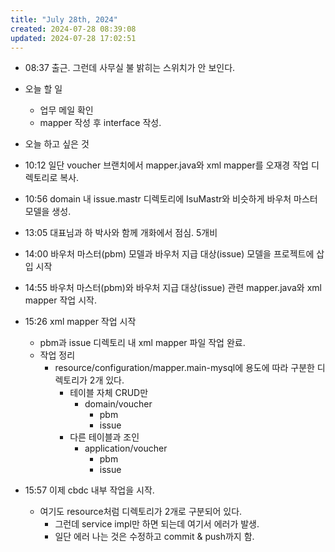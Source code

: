 ```yaml
---
title: "July 28th, 2024"
created: 2024-07-28 08:39:08
updated: 2024-07-28 17:02:51
---
```

  * 08:37 출근. 그런데 사무실 불 밝히는 스위치가 안 보인다.
  * 오늘 할 일
    * 업무 메일 확인
    * mapper 작성 후 interface 작성.

  * 오늘 하고 싶은 것
  * 10:12 일단 voucher 브랜치에서 mapper.java와 xml mapper를 오재경 작업 디렉토리로 복사.
  * 10:56 domain 내 issue.mastr 디렉토리에 IsuMastr와 비슷하게 바우처 마스터 모델을 생성.
  * 13:05 대표님과 하 박사와 함께 개화에서 점심. 5개비
  * 14:00 바우처 마스터(pbm) 모델과 바우처 지급 대상(issue) 모델을 프로젝트에 삽입 시작
  * 14:55 바우처 마스터(pbm)와 바우처 지급 대상(issue) 관련 mapper.java와 xml mapper 작업 시작.
  * 15:26 xml mapper 작업 시작
    * pbm과 issue 디렉토리 내 xml mapper 파일 작업 완료. 
    * 작업 정리
      * resource/configuration/mapper.main-mysql에 용도에 따라 구분한 디렉토리가 2개 있다.
        * 테이블 자체 CRUD만
          * domain/voucher
            * pbm
            * issue
        * 다른 테이블과 조인
          * application/voucher
            * pbm
            * issue
  * 15:57 이제 cbdc 내부 작업을 시작.
    * 여기도 resource처럼 디렉토리가 2개로 구분되어 있다.
      * 그런데 service impl만 하면 되는데 여기서 에러가 발생.
      * 일단 에러 나는 것은 수정하고 commit & push까지 함.

